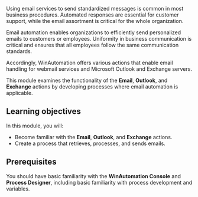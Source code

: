 Using email services to send standardized messages is common in most business procedures. Automated responses are essential for customer support, while the email assortment is critical for the whole organization.

Email automation enables organizations to efficiently send personalized emails to customers or employees. Uniformity in business communication is critical and ensures that all employees follow the same communication standards. 

Accordingly, WinAutomation offers various actions that enable email handling for webmail services and Microsoft Outlook and Exchange servers.

This module examines the functionality of the **Email**, **Outlook**, and **Exchange** actions by developing processes where email automation is applicable.

## Learning objectives

 In this module, you will: 

- Become familiar with the **Email**, **Outlook**, and **Exchange** actions.
- Create a process that retrieves, processes, and sends emails.

## Prerequisites

You should have basic familiarity with the **WinAutomation Console** and **Process Designer**, including basic familiarity with process development and variables. 
